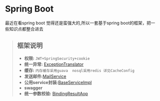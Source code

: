 # Spring Boot 
  最近在看spring boot 觉得还是蛮强大的,所以一套基于spring boot的框架，把一些知识点都整合进去
 > ## 框架说明
   > - **权限:** ```JWT+SpringSecurity+cookie```
   > - **统一异常:** [ExceptionTranslator](/lcc-web/src/main/java/com/lccf/exception/ExceptionTranslator.java)
   > - **缓存:** ```内存缓存采用guava  nosql采用redis 详见CacheConfig```
   > - **发送邮件:**[MailService](lccf-service/src/main/java/com/lccf/service/mail/MailService.java)
   > - **公用service封装:**[BaseServiceImpl](lccf-service/src/main/java/com/lccf/service/base/impl/BaseServiceImpl.java)
   > - **swagger** 
   > - **统一参数校验:**  [BindingResultAop](lcc-web/src/main/java/com/lccf/aop/BindingResultAop.java)
  
